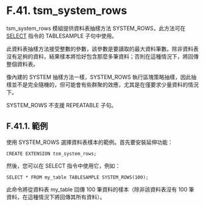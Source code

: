 # F.41. tsm\_system\_rows

tsm\_system\_rows 模組提供資料表抽樣方法 SYSTEM\_ROWS，此方法可在 [SELECT](../../reference/sql-commands/select.md) 指令的 TABLESAMPLE 子句中使用。

此資料表抽樣方法接受整數的參數，該參數是要讀取的最大資料筆數。除非資料表沒有足夠的資料，結果樣本將恰好包含那麼多筆資料；否則在這種情況下，將回傳整個資料表。

像內建的 SYSTEM 抽樣方法一樣，SYSTEM\_ROWS 執行區塊策略抽樣，因此抽樣並不是完全隨機的，但可能會有些群聚的效應，尤其是在僅要求少量資料的情況下。

SYSTEM\_ROWS 不支援 REPEATABLE 子句。

## F.41.1. 範例

使用 SYSTEM\_ROWS 選擇資料表樣本的範例。首先要安裝延伸功能：

```text
CREATE EXTENSION tsm_system_rows;
```

然後，您可以在 SELECT 指令中使用它，例如：

```text
SELECT * FROM my_table TABLESAMPLE SYSTEM_ROWS(100);
```

此命令將從資料表 my\_table 回傳 100 筆資料的樣本（除非該資料表沒有 100 筆資料，在這種情況下將回傳其所有資料）。

